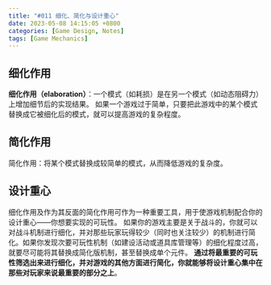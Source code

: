 ```yaml
---
title: "#011 细化、简化与设计重心"
date: 2023-05-08 14:15:05 +0800
categories: [Game Design, Notes]
tags: [Game Mechanics]
---
```


## 细化作用
**细化作用（elaboration）**：一个模式（如耗损）是在另一个模式（如动态阻碍力）上增加细节后的实现结果。
如果一个游戏过于简单，只要把此游戏中的某个模式替换成它被细化后的模式，就可以提高游戏的复杂程度。
## 简化作用
简化作用：将某个模式替换成较简单的模式，从而降低游戏的复杂度。

## 设计重心
细化作用及作为其反面的简化作用可作为一种重要工具，用于使游戏机制配合你的设计重心——你想要实现的可玩性。
如果你的游戏主要是关于战斗的，你就可以对战斗机制进行细化，并对那些玩家玩得较少（同时也关注较少）的机制进行简化。如果你发现次要可玩性机制（如建设活动或道具库管理等）的细化程度过高，就要尽可能将其替换成简化版机制，甚至替换成单个元件。
**通过将最重要的可玩性筛选出来进行细化，并对游戏的其他方面进行简化，你就能够将设计重心集中在那些对玩家来说最重要的部分之上**。
